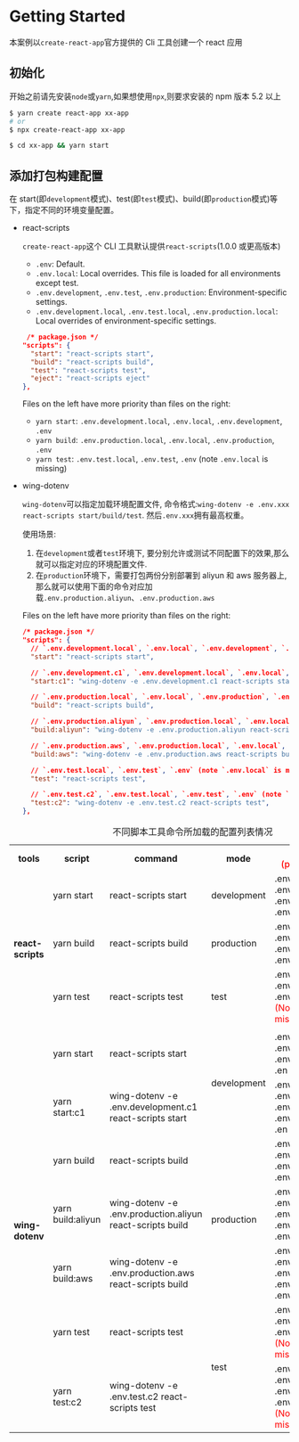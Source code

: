 <!--
 * @Author: wzheng(hb_wangzheng@163.com)
 * @Github: https://github.com/wayley
 * @Company: FOXCONN(-ACKN)
 * @Date: 2021-08-24 16:33:48
 * @LastEditors: wzheng(hb_wangzheng@163.com)
 * @LastEditTime: 2021-08-25 13:54:27
 * @Description:
-->

# Getting Started

本案例以`create-react-app`官方提供的 Cli 工具创建一个 react 应用

## 初始化

开始之前请先安装`node`或`yarn`,如果想使用`npx`,则要求安装的 npm 版本 5.2 以上

```bash
$ yarn create react-app xx-app
# or
$ npx create-react-app xx-app

```

```bash
$ cd xx-app && yarn start
```

## 添加打包构建配置

在 start(即`development`模式)、test(即`test`模式)、build(即`production`模式)等下，指定不同的环境变量配置。

- react-scripts

  `create-react-app`这个 CLI 工具默认提供`react-scripts`(1.0.0 或更高版本)

  - `.env`: Default.
  - `.env.local`: Local overrides. This file is loaded for all environments except test.
  - `.env.development`, `.env.test`, `.env.production`: Environment-specific settings.
  - `.env.development.local`, `.env.test.local`, `.env.production.local`: Local overrides of environment-specific settings.

  ```json
   /* package.json */
  "scripts": {
    "start": "react-scripts start",
    "build": "react-scripts build",
    "test": "react-scripts test",
    "eject": "react-scripts eject"
  },
  ```

  Files on the left have more priority than files on the right:

  - `yarn start`: `.env.development.local`, `.env.local`, `.env.development`, `.env`
  - `yarn build`: `.env.production.local`, `.env.local`, `.env.production`, `.env`
  - `yarn test`: `.env.test.local`, `.env.test`, `.env` (note `.env.local` is missing)

- wing-dotenv

  `wing-dotenv`可以指定加载环境配置文件, 命令格式:`wing-dotenv -e .env.xxx react-scripts start/build/test`. 然后`.env.xxx`拥有最高权重。

  使用场景:

  1. 在`development`或者`test`环境下, 要分别允许或测试不同配置下的效果,那么就可以指定对应的环境配置文件.
  2. 在`production`环境下，需要打包两份分别部署到 aliyun 和 aws 服务器上,那么就可以使用下面的命令对应加载`.env.production.aliyun`、`.env.production.aws`

  Files on the left have more priority than files on the right:

  ```json
  /* package.json */
  "scripts": {
    // `.env.development.local`, `.env.local`, `.env.development`, `.env`
    "start": "react-scripts start",

    // `.env.development.c1`, `.env.development.local`, `.env.local`, `.env.development`, `.env`
    "start:c1": "wing-dotenv -e .env.development.c1 react-scripts start",

    // `.env.production.local`, `.env.local`, `.env.production`, `.env`
    "build": "react-scripts build",

    // `.env.production.aliyun`, `.env.production.local`, `.env.local`, `.env.production`, `.env`
    "build:aliyun": "wing-dotenv -e .env.production.aliyun react-scripts build",

    // `.env.production.aws`, `.env.production.local`, `.env.local`, `.env.production`, `.env`
    "build:aws": "wing-dotenv -e .env.production.aws react-scripts build",

    // `.env.test.local`, `.env.test`, `.env` (note `.env.local` is missing)
    "test": "react-scripts test",

    // `.env.test.c2`, `.env.test.local`, `.env.test`, `.env` (note `.env.local` is missing)
    "test:c2": "wing-dotenv -e .env.test.c2 react-scripts test",
  },
  ```

<table>
<caption>不同脚本工具命令所加载的配置列表情况</caption>
<tr>
  <th>tools</th>
  <th>script</th>
  <th>command</th>
  <th>mode</th>
  <th>loaded envs
  <br>
  <span style="font-weight: 500; color: red;">(priority decreases)</span>
  </th>
</tr>
<!-- react-scripts -->
<tr>
  <td rowspan="3"><b>react-scripts</b></td>
  <td>yarn start</td>
  <td>react-scripts start</td>
  <td>development</td>
  <td>
    .env.development.local<br>
    .env.local<br>
    .env.development<br>
    .env<br>
  </td>
</tr>
<tr>
  <td>yarn build</td>
  <td>react-scripts build</td>
  <td>production</td>
  <td>
    .env.production.local<br>
    .env.local<br>
    .env.production<br>
    .env<br>
  </td>
</tr>
<tr>
  <td>yarn test</td>
  <td>react-scripts test</td>
  <td>test</td>
  <td>
    .env.test.local<br>
    .env.test<br>
    .env<br>
    <span style="color: red;">(Notice: .env.local is missing)</span>
</tr>
<tr>
  <td></td>
</tr>
<!-- wing-dotenv -->
<tr>
  <td rowspan="7"><b>wing-dotenv</b></td>
  <td>yarn start</td>
  <td>react-scripts start</td>
  <td rowspan="2">development</td>
  <td>
    .env.development.local<br>
    .env.local<br>
    .env.development<br>
    .en<br>
  </td>
</tr>
<tr>
  <td>yarn start:c1</td>
  <td>wing-dotenv -e .env.development.c1 react-scripts start</td>
  <td>
    .env.development.c1<br>
    .env.development.local<br>
    .env.local<br>
    .env.development<br>
    .en<br>
  </td>
</tr>
<tr>
  <td>yarn build</td>
  <td>react-scripts build</td>
  <td rowspan="3">production</td>
  <td>
    .env.production.local<br>
    .env.local<br>
    .env.production<br>
    .env<br>
  </td>
</tr>
<tr>
  <td>yarn build:aliyun</td>
  <td>wing-dotenv -e .env.production.aliyun react-scripts build</td>
  <td>
    .env.production.aliyun<br>
    .env.production.local<br>
    .env.local<br>
    .env.production<br>
    .env<br>
  </td>
</tr>
<tr>
  <td>yarn build:aws</td>
  <td>wing-dotenv -e .env.production.aws react-scripts build</td>
  <td>
    .env.production.aws<br>
    .env.production.local<br>
    .env.local<br>
    .env.production<br>
    .env<br>
  </td>
</tr>
<tr>
  <td>yarn test</td>
  <td>react-scripts test</td>
  <td rowspan="2">test</td>
  <td>
    .env.test.local<br>
    .env.test<br>
    .env<br>
    <span style="color: red;">(Notice: .env.local is missing)</span>
</tr>
<tr>
  <td>yarn test:c2</td>
  <td>wing-dotenv -e .env.test.c2 react-scripts test</td>
  <td>
    .env.test.c2<br>
    .env.test.local<br>
    .env.test<br>
    .env<br>
    <span style="color: red;">(Notice: .env.local is missing)</span>
</tr>
</table>
